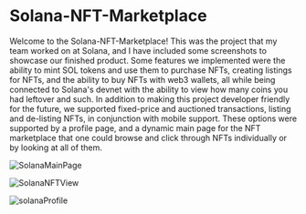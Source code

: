 # Solana-NFT-Marketplace
Welcome to the Solana-NFT-Marketplace! This was the project that my team worked on at Solana, and I have included some screenshots to showcase our finished product. Some features we implemented were the ability to mint SOL tokens and use them to purchase NFTs, creating listings for NFTs, and the ability to buy NFTs with web3 wallets, all while being connected to Solana's devnet with the ability to view how many coins you had leftover and such. In addition to making this project developer friendly for the future, we supported fixed-price and auctioned transactions, listing and de-listing NFTs, in conjunction with mobile support. These options were supported by a profile page, and a dynamic main page for the NFT marketplace that one could browse and click through NFTs individually or by looking at all of them. 

![SolanaMainPage](https://user-images.githubusercontent.com/92128095/213404692-dc44586f-b9ab-42a2-a439-cda1f9e5b8c1.png)

![SolanaNFTView](https://user-images.githubusercontent.com/92128095/213404929-82c376ea-42a2-4c9a-aaa2-07018040927a.png)

![solanaProfile](https://user-images.githubusercontent.com/92128095/213405023-1fb8ede9-3c37-4047-8403-6f0622f920e0.png)

